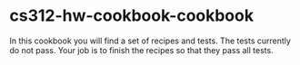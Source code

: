 # cs312-hw-cookbook-cookbook

In this cookbook you will find a set of recipes and tests. The tests currently
do not pass. Your job is to finish the recipes so that they pass all tests.